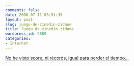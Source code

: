```yaml
---
comments: false
date: 2006-07-11 03:51:35
layout: post
slug: juego-de-zinedin-zidane
title: Juego de zinedin zidane
wordpress_id: 2889
categories:
- Internet
---
```


[No he visto score, ni récords, igual para perder el tiempo...](http://tonaz.altervista.org/zidane.html)
